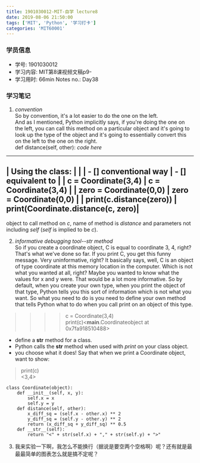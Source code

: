 ```yaml
---
title: 1901030012-MIT-自学 lecture8
date: 2019-08-06 21:50:00
tags: ['MIT', 'Python', '学习打卡']
categories: 'MIT60001'
---
```


### 学员信息

- 学号: 1901030012
- 学习内容: MIT第8课视频文稿p9-
- 学习用时: 66min Notes no.: Day38

### 学习笔记

1. *convention*   
So by convention, it's a lot easier to do the one on the left.  
And as I mentioned, Python implicitly says, if you're doing the one on the left, you can call this method on a particular object and it's going to look up the type of the object and it's going to essentially convert this on the left to the one on the right.  
def distance(self, other):
     *code here*
---
| **Using the class:**         |    |
| **- [] conventional way**    |    **- [] equivalent to** |
| c = Coordinate(3,4)          |    c = Coordinate(3,4)    |
| zero = Coordinate(0,0)       |    zero = Coordinate(0,0) |
| print(c.distance(zero))      |    print(Coordinate.distance(c, zero)|
---

object to call method on *c*, name of method is *distance* and parameters not including *self* (*self* is implied to be *c*).

2. *informative debugging tool--str method*  
So if you create a coordinate object, C is equal to coordinate 3, 4, right? That's what we've done so far. If you print C, you get this funny message.
Very uninformative, right? It basically says, well, C is an object of type coordinate at this memory location in the computer. Which is not what you wanted at all, right? Maybe you wanted to know what the values for x and y were. That would be a lot more informative. So by default, when you create your own type, when you print the object of that type, Python tells you this sort of information which is not what you want. So what you need to do is you need to define your own method that tells Python what to do when you call print on an object of this type.

>  >>> c = Coordinate(3,4)      
>  >>> print(c)<__main__.Coordinateobject at
>  0x7fa918510488>

- define a __str__ method for a class.
- Python calls the __str__ method when used with *print* on your class object.
- you choose what it does! Say that when we print a Coordinate object, want to show:
> print(c)    
<3,4>
```
class Coordinate(object):
    def __init__(self, x, y):
        self.x = x
        self.y = y
    def distance(self, other):
        x_diff_sq = (self.x - other.x) ** 2
        y_diff_sq = (self.y - other.y) ** 2
        return (x_diff_sq + y_diff_sq) ** 0.5
    def __str__(self):
        return "<" + str(self.x) + "," + str(self.y) + ">"
```

3. 我来实验一下啊，我怎么不能换行（据说是要空两个空格啊）呢？还有就是最最最简单的图表怎么就是搞不定呢？
